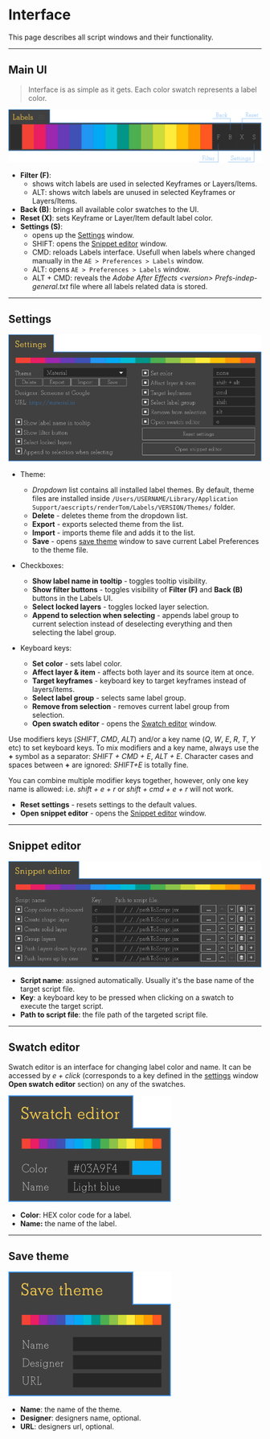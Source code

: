 # Interface

This page describes all script windows and their functionality.

---

## Main UI

> Interface is as simple as it gets. Each color swatch represents a label color.

![Main UI](./assets/UI/main.svg ':size=800')

- **Filter (F)**:
  - shows witch labels are used in selected Keyframes or Layers/Items.
  - ALT: shows witch labels are unused in selected Keyframes or Layers/Items.
- **Back (B)**: brings all available color swatches to the UI.
- **Reset (X)**: sets Keyframe or Layer/Item default label color.
- **Settings (S)**:
  - opens up the [Settings](#settings) window.
  - SHIFT: opens the [Snippet editor](#snippet-editor) window.
  - CMD: reloads Labels interface. Usefull when labels where changed manually in the `AE > Preferences > Labels` window.
  - ALT: opens `AE > Preferences > Labels` window.
  - ALT + CMD: reveals the *Adobe After Effects \<version> Prefs-indep-general.txt* file where all labels related data is stored.

---

## Settings

![Settings UI](./assets/UI/settings.svg ':size=800')

- Theme:
  - *Dropdown* list contains all installed label themes. By default, theme files are installed inside `/Users/USERNAME/Library/Application Support/aescripts/renderTom/Labels/VERSION/Themes/` folder.
  - **Delete** - deletes theme from the dropdown list.
  - **Export** - exports selected theme from the list.
  - **Import** - imports theme file and adds it to the list.
  - **Save** - opens [save theme](#save-theme) window to save current Label Preferences to the theme file.

- Checkboxes:
  - **Show label name in tooltip** - toggles tooltip visibility.
  - **Show filter buttons** - toggles visibility of **Filter (F)** and **Back (B)** buttons in the Labels UI.
  - **Select locked layers** - toggles locked layer selection.
  - **Append to selection when selecting** - appends label group to current selection instead of deselecting everything and then selecting the label group.

- Keyboard keys:
  - **Set color** - sets label color.
  - **Affect layer & item** - affects both layer and its source item at once.
  - **Target keyframes** - keyboard key to target keyframes instead of layers/items.
  - **Select label group** - selects same label group.
  - **Remove from selection** - removes current label group from selection.
  - **Open swatch editor** - opens the [Swatch editor](#swatch-editor) window.

Use modifiers keys (*SHIFT*, *CMD*, *ALT*) and/or a key name (*Q*, *W*, *E*, *R*, *T*, *Y* etc) to set keyboard keys. To mix modifiers and a key name, always use the **+** symbol as a separator: *SHIFT + CMD + E*, *ALT + E*. Character cases and spaces between **+** are ignored: *SHIFT+E* is totally fine.

You can combine multiple modifier keys together, however, only one key name is allowed: i.e. *shift + e + r* or *shift + cmd + e + r* will not work.

- **Reset settings** - resets settings to the default values.
- **Open snippet editor** - opens the [Snippet editor](#snippet-editor) window.

---

## Snippet editor

![Snippet editor UI](./assets/UI/snippet-editor.svg ':size=800')

- **Script name**: assigned automatically. Usually it's the base name of the target script file.
- **Key**: a keyboard key to be pressed when clicking on a swatch to execute the target script.
- **Path to script file**: the file path of the targeted script file.

---

## Swatch editor

Swatch editor is an interface for changing label color and name. It can be accessed by *e + click* (corresponds to a key defined in the [settings](#settings) window **Open swatch editor** section) on any of the swatches.

![Swatch editor](./assets/UI/swatch-editor.svg ':size=260')

- **Color**: HEX color code for a label.
- **Name:** the name of the label.

---

## Save theme

![Save theme](./assets/UI/save-theme.svg ':size=260')

- **Name**: the name of the theme.
- **Designer**: designers name, optional.
- **URL**: designers url, optional.
